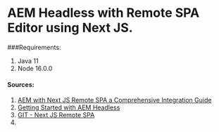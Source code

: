 # AEM Headless with Remote SPA Editor using Next JS.
###Requirements:

1. Java 11
2. Node 16.0.0

#### Sources: 

1. [AEM with Next JS Remote SPA a Comprehensive Integration Guide](https://www.tothenew.com/blog/aem-with-nextjs-remotespa-a-comprehensive-integration-guide/)
2. [Getting Started with AEM Headless](https://experienceleague.adobe.com/en/docs/experience-manager-learn/getting-started-with-aem-headless/how-to/example-apps/next-js)
3. [GIT - Next JS Remote SPA](https://github.com/adobe/aem-headless-app-templates/tree/main/nextjs-remotespa)
4. 
